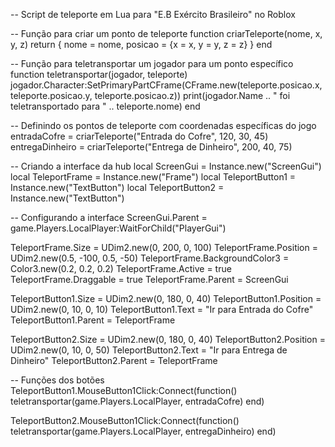 -- Script de teleporte em Lua para "E.B Exército Brasileiro" no Roblox

-- Função para criar um ponto de teleporte
function criarTeleporte(nome, x, y, z)
    return {
        nome = nome,
        posicao = {x = x, y = y, z = z}
    }
end

-- Função para teletransportar um jogador para um ponto específico
function teletransportar(jogador, teleporte)
    jogador.Character:SetPrimaryPartCFrame(CFrame.new(teleporte.posicao.x, teleporte.posicao.y, teleporte.posicao.z))
    print(jogador.Name .. " foi teletransportado para " .. teleporte.nome)
end

-- Definindo os pontos de teleporte com coordenadas específicas do jogo
entradaCofre = criarTeleporte("Entrada do Cofre", 120, 30, 45)
entregaDinheiro = criarTeleporte("Entrega de Dinheiro", 200, 40, 75)

-- Criando a interface da hub
local ScreenGui = Instance.new("ScreenGui")
local TeleportFrame = Instance.new("Frame")
local TeleportButton1 = Instance.new("TextButton")
local TeleportButton2 = Instance.new("TextButton")

-- Configurando a interface
ScreenGui.Parent = game.Players.LocalPlayer:WaitForChild("PlayerGui")

TeleportFrame.Size = UDim2.new(0, 200, 0, 100)
TeleportFrame.Position = UDim2.new(0.5, -100, 0.5, -50)
TeleportFrame.BackgroundColor3 = Color3.new(0.2, 0.2, 0.2)
TeleportFrame.Active = true
TeleportFrame.Draggable = true
TeleportFrame.Parent = ScreenGui

TeleportButton1.Size = UDim2.new(0, 180, 0, 40)
TeleportButton1.Position = UDim2.new(0, 10, 0, 10)
TeleportButton1.Text = "Ir para Entrada do Cofre"
TeleportButton1.Parent = TeleportFrame

TeleportButton2.Size = UDim2.new(0, 180, 0, 40)
TeleportButton2.Position = UDim2.new(0, 10, 0, 50)
TeleportButton2.Text = "Ir para Entrega de Dinheiro"
TeleportButton2.Parent = TeleportFrame

-- Funções dos botões
TeleportButton1.MouseButton1Click:Connect(function()
    teletransportar(game.Players.LocalPlayer, entradaCofre)
end)

TeleportButton2.MouseButton1Click:Connect(function()
    teletransportar(game.Players.LocalPlayer, entregaDinheiro)
end)
